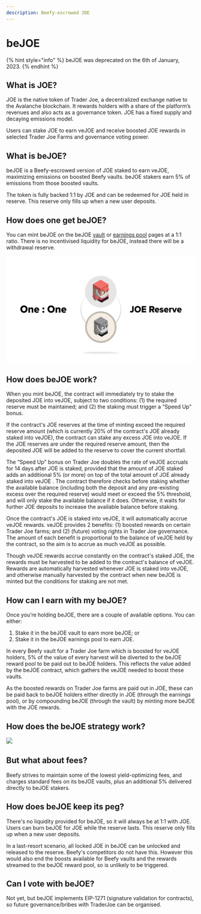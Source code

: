 ```yaml
---
description: Beefy-escrowed JOE
---
```


# beJOE

{% hint style="info" %}
beJOE was deprecated on the 6th of January, 2023.
{% endhint %}

## What is JOE? <a href="#what-is-joe" id="what-is-joe"></a>

JOE is the native token of Trader Joe, a decentralized exchange native to the Avalanche blockchain. It rewards holders with a share of the platform’s revenues and also acts as a governance token. JOE has a fixed supply and decaying emissions model.

Users can stake JOE to earn veJOE and receive boosted JOE rewards in selected Trader Joe Farms and governance voting power.

## What is beJOE?

beJOE is a Beefy-escrowed version of JOE staked to earn veJOE, maximizing emissions on boosted Beefy vaults. beJOE stakers earn 5% of emissions from those boosted vaults.&#x20;

The token is fully backed 1:1 by JOE and can be redeemed for JOE held in reserve. This reserve only fills up when a new user deposits.

## How does one get beJOE?

You can mint beJOE on the beJOE [vault](https://app.beefy.finance/#/vault/beefy-beJoe) or [earnings pool](https://app.beefy.finance/#/vault/beefy-beJoe-earnings) pages at a 1:1 ratio. There is no incentivised liquidity for beJOE, instead there will be a withdrawal reserve.

![beJOE is minted and burned at a 1:1 rate with JOE](<../../.gitbook/assets/image (3) (1).png>)

## How does beJOE work?

When you mint beJOE, the contract will immediately try to stake the deposited JOE into veJOE, subject to two conditions: (1) the required reserve must be maintained; and (2) the staking must trigger a “Speed Up" bonus.

If the contract's JOE reserves at the time of minting exceed the required reserve amount (which is currently 20% of the contract's JOE already staked into veJOE), the contract can stake any excess JOE into veJOE. If the JOE reserves are under the required reserve amount, then the deposited JOE will be added to the reserve to cover the current shortfall.

The “Speed Up" bonus on Trader Joe doubles the rate of veJOE accruals for 14 days after JOE is staked, provided that the amount of JOE staked adds an additional 5% (or more) on top of the total amount of JOE already staked into veJOE . The contract therefore checks before staking whether the available balance (including both the deposit and any pre-existing excess over the required reserve) would meet or exceed the 5% threshold, and will only stake the available balance if it does. Otherwise, it waits for further JOE deposits to increase the available balance before staking.

Once the contract's JOE is staked into veJOE, it will automatically accrue veJOE rewards. veJOE provides 2 benefits: (1) boosted rewards on certain Trader Joe farms; and (2) (future) voting rights in Trader Joe governance. The amount of each benefit is proportional to the balance of veJOE held by the contract, so the aim is to accrue as much veJOE as possible.

Though veJOE rewards accrue constantly on the contract's staked JOE, the rewards must be harvested to be added to the contract's balance of veJOE. Rewards are automatically harvested whenever JOE is staked into veJOE, and otherwise manually harvested by the contract when new beJOE is minted but the conditions for staking are not met.

## How can I earn with my beJOE? <a href="#what-can-i-do-with-bejoe" id="what-can-i-do-with-bejoe"></a>

Once you’re holding beJOE, there are a couple of available options. You can either:

1. Stake it in the beJOE vault to earn more beJOE; or
2. Stake it in the beJOE earnings pool to earn JOE.

In every Beefy vault for a Trader Joe farm which is boosted for veJOE holders, 5% of the value of every harvest will be diverted to the beJOE reward pool to be paid out to beJOE holders. This reflects the value added by the beJOE contract, which gathers the veJOE needed to boost these vaults.

As the boosted rewards on Trader Joe farms are paid out in JOE, these can be paid back to beJOE holders either directly in JOE (through the earnings pool), or by compounding beJOE (through the vault) by minting more beJOE with the JOE rewards.

## How does the beJOE strategy work?

![](../../.gitbook/assets/Flow\_beJOE.png)

## But what about fees? <a href="#but-what-about-fees" id="but-what-about-fees"></a>

Beefy strives to maintain some of the lowest yield-optimizing fees, and charges standard fees on its beJOE vaults, plus an additional 5% delivered directly to beJOE stakers.

## How does beJOE keep its peg?

There's no liquidity provided for beJOE, so it will always be at 1:1 with JOE. Users can burn beJOE for JOE while the reserve lasts. This reserve only fills up when a new user deposits.

In a last-resort scenario, all locked JOE in beJOE can be unlocked and released to the reserve. Beefy's competitors do not have this. However this would also end the boosts available for Beefy vaults and the rewards streamed to the beJOE reward pool, so is unlikely to be triggered.

## Can I vote with beJOE? <a href="#vejoe-model" id="vejoe-model"></a>

Not yet, but beJOE implements EIP-1271 (signature validation for contracts), so future governance/bribes with TraderJoe can be organised.
